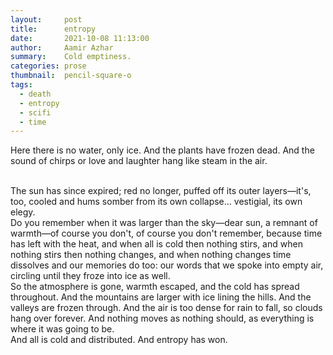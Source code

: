 ```yaml
---
layout:     post
title:      entropy
date:       2021-10-08 11:13:00
author:     Aamir Azhar
summary:    Cold emptiness.
categories: prose
thumbnail:  pencil-square-o
tags:
  - death
  - entropy
  - scifi
  - time
---
```

Here there is no water, only ice. And the plants have frozen dead. And the sound of chirps or love and laughter hang like steam in the air.

<br>
The sun has since expired; red no longer, puffed off its outer layers—it's, too, cooled and hums somber from its own collapse… vestigial, its own elegy.

<br>
Do you remember when it was larger than the sky—dear sun, a remnant of warmth—of course you don't, of course you don't remember, because time has left with the heat, and when all is cold then nothing stirs, and when nothing stirs then nothing changes, and when nothing changes time dissolves and our memories do too: our words that we spoke into empty air, circling until they froze into ice as well.

<br>
So the atmosphere is gone, warmth escaped, and the cold has spread throughout. And the mountains are larger with ice lining the hills. And the valleys are frozen through. And the air is too dense for rain to fall, so clouds hang over forever. And nothing moves as nothing should, as everything is where it was going to be.

<br>
And all is cold and distributed. And entropy has won.
